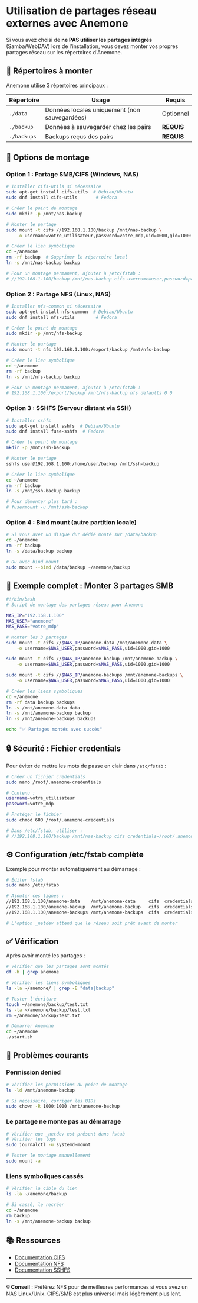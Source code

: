 # Utilisation de partages réseau externes avec Anemone

Si vous avez choisi de **ne PAS utiliser les partages intégrés** (Samba/WebDAV) lors de l'installation, vous devez monter vos propres partages réseau sur les répertoires d'Anemone.

## 📂 Répertoires à monter

Anemone utilise 3 répertoires principaux :

| Répertoire | Usage | Requis |
|-----------|-------|---------|
| `./data` | Données locales uniquement (non sauvegardées) | Optionnel |
| `./backup` | Données à sauvegarder chez les pairs | **REQUIS** |
| `./backups` | Backups reçus des pairs | **REQUIS** |

## 🔧 Options de montage

### Option 1 : Partage SMB/CIFS (Windows, NAS)

```bash
# Installer cifs-utils si nécessaire
sudo apt-get install cifs-utils  # Debian/Ubuntu
sudo dnf install cifs-utils       # Fedora

# Créer le point de montage
sudo mkdir -p /mnt/nas-backup

# Monter le partage
sudo mount -t cifs //192.168.1.100/backup /mnt/nas-backup \
    -o username=votre_utilisateur,password=votre_mdp,uid=1000,gid=1000

# Créer le lien symbolique
cd ~/anemone
rm -rf backup  # Supprimer le répertoire local
ln -s /mnt/nas-backup backup

# Pour un montage permanent, ajouter à /etc/fstab :
# //192.168.1.100/backup /mnt/nas-backup cifs username=user,password=pass,uid=1000,gid=1000 0 0
```

### Option 2 : Partage NFS (Linux, NAS)

```bash
# Installer nfs-common si nécessaire
sudo apt-get install nfs-common  # Debian/Ubuntu
sudo dnf install nfs-utils        # Fedora

# Créer le point de montage
sudo mkdir -p /mnt/nfs-backup

# Monter le partage
sudo mount -t nfs 192.168.1.100:/export/backup /mnt/nfs-backup

# Créer le lien symbolique
cd ~/anemone
rm -rf backup
ln -s /mnt/nfs-backup backup

# Pour un montage permanent, ajouter à /etc/fstab :
# 192.168.1.100:/export/backup /mnt/nfs-backup nfs defaults 0 0
```

### Option 3 : SSHFS (Serveur distant via SSH)

```bash
# Installer sshfs
sudo apt-get install sshfs  # Debian/Ubuntu
sudo dnf install fuse-sshfs  # Fedora

# Créer le point de montage
mkdir -p /mnt/ssh-backup

# Monter le partage
sshfs user@192.168.1.100:/home/user/backup /mnt/ssh-backup

# Créer le lien symbolique
cd ~/anemone
rm -rf backup
ln -s /mnt/ssh-backup backup

# Pour démonter plus tard :
# fusermount -u /mnt/ssh-backup
```

### Option 4 : Bind mount (autre partition locale)

```bash
# Si vous avez un disque dur dédié monté sur /data/backup
cd ~/anemone
rm -rf backup
ln -s /data/backup backup

# Ou avec bind mount
sudo mount --bind /data/backup ~/anemone/backup
```

## 📝 Exemple complet : Monter 3 partages SMB

```bash
#!/bin/bash
# Script de montage des partages réseau pour Anemone

NAS_IP="192.168.1.100"
NAS_USER="anemone"
NAS_PASS="votre_mdp"

# Monter les 3 partages
sudo mount -t cifs //$NAS_IP/anemone-data /mnt/anemone-data \
    -o username=$NAS_USER,password=$NAS_PASS,uid=1000,gid=1000

sudo mount -t cifs //$NAS_IP/anemone-backup /mnt/anemone-backup \
    -o username=$NAS_USER,password=$NAS_PASS,uid=1000,gid=1000

sudo mount -t cifs //$NAS_IP/anemone-backups /mnt/anemone-backups \
    -o username=$NAS_USER,password=$NAS_PASS,uid=1000,gid=1000

# Créer les liens symboliques
cd ~/anemone
rm -rf data backup backups
ln -s /mnt/anemone-data data
ln -s /mnt/anemone-backup backup
ln -s /mnt/anemone-backups backups

echo "✅ Partages montés avec succès"
```

## 🔒 Sécurité : Fichier credentials

Pour éviter de mettre les mots de passe en clair dans `/etc/fstab` :

```bash
# Créer un fichier credentials
sudo nano /root/.anemone-credentials

# Contenu :
username=votre_utilisateur
password=votre_mdp

# Protéger le fichier
sudo chmod 600 /root/.anemone-credentials

# Dans /etc/fstab, utiliser :
# //192.168.1.100/backup /mnt/nas-backup cifs credentials=/root/.anemone-credentials,uid=1000,gid=1000 0 0
```

## ⚙️ Configuration /etc/fstab complète

Exemple pour monter automatiquement au démarrage :

```bash
# Éditer fstab
sudo nano /etc/fstab

# Ajouter ces lignes :
//192.168.1.100/anemone-data    /mnt/anemone-data     cifs  credentials=/root/.anemone-credentials,uid=1000,gid=1000,_netdev 0 0
//192.168.1.100/anemone-backup  /mnt/anemone-backup   cifs  credentials=/root/.anemone-credentials,uid=1000,gid=1000,_netdev 0 0
//192.168.1.100/anemone-backups /mnt/anemone-backups  cifs  credentials=/root/.anemone-credentials,uid=1000,gid=1000,_netdev 0 0

# L'option _netdev attend que le réseau soit prêt avant de monter
```

## ✅ Vérification

Après avoir monté les partages :

```bash
# Vérifier que les partages sont montés
df -h | grep anemone

# Vérifier les liens symboliques
ls -la ~/anemone/ | grep -E "data|backup"

# Tester l'écriture
touch ~/anemone/backup/test.txt
ls -la ~/anemone/backup/test.txt
rm ~/anemone/backup/test.txt

# Démarrer Anemone
cd ~/anemone
./start.sh
```

## 🚨 Problèmes courants

### Permission denied

```bash
# Vérifier les permissions du point de montage
ls -ld /mnt/anemone-backup

# Si nécessaire, corriger les UIDs
sudo chown -R 1000:1000 /mnt/anemone-backup
```

### Le partage ne monte pas au démarrage

```bash
# Vérifier que _netdev est présent dans fstab
# Vérifier les logs
sudo journalctl -u systemd-mount

# Tester le montage manuellement
sudo mount -a
```

### Liens symboliques cassés

```bash
# Vérifier la cible du lien
ls -la ~/anemone/backup

# Si cassé, le recréer
cd ~/anemone
rm backup
ln -s /mnt/anemone-backup backup
```

## 📚 Ressources

- [Documentation CIFS](https://www.kernel.org/doc/html/latest/filesystems/cifs/index.html)
- [Documentation NFS](https://nfs.sourceforge.net/)
- [Documentation SSHFS](https://github.com/libfuse/sshfs)

---

**💡 Conseil** : Préférez NFS pour de meilleures performances si vous avez un NAS Linux/Unix. CIFS/SMB est plus universel mais légèrement plus lent.
